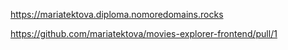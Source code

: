 

https://mariatektova.diploma.nomoredomains.rocks


https://github.com/mariatektova/movies-explorer-frontend/pull/1
